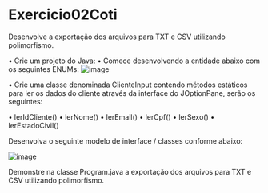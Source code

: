 # Exercicio02Coti
Desenvolve a exportação dos arquivos para  TXT e CSV utilizando polimorfismo.

•	Crie um projeto do Java: 
•	Comece desenvolvendo a entidade abaixo com os seguintes ENUMs: 
![image](https://user-images.githubusercontent.com/13056102/129642680-8323885c-4857-4c5c-a8c5-e2cef8f27bc4.png)

•	Crie uma classe denominada ClienteInput contendo métodos estáticos para ler os dados do cliente através da interface do JOptionPane, serão os seguintes: 

•	lerIdCliente() 
•	lerNome() 
•	lerEmail() 
•	lerCpf() 
•	lerSexo() 
•	lerEstadoCivil() 

Desenvolva o seguinte modelo de interface / classes  conforme abaixo: 

![image](https://user-images.githubusercontent.com/13056102/129642704-f4d30d57-211a-41e6-a567-a163ce5c07bf.png)

Demonstre na classe Program.java a exportação dos arquivos para  TXT e CSV utilizando polimorfismo. 
